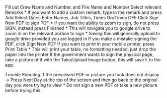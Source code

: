 Fill out Crew Name and Number, and Fire Name and Number
Select relevant Remarks
    * If you want to add a custom remark, type in the remark and press Add
Select Dates
Enter Names, Job Titles, Times On/Times OFF
Click Sign New PDF to sign PDF
    * If you want the ability to zoom to sign, do not press SIGN, instead press Finished
    * This will navigate you to google drive to zoom in on the relevant portion to sign
    * Saving this will generally upload to google drive provided you are logged in
If you make a mistake signing the PDF, click Sign New PDF
If you want to print in your mobile printer, press Print Table
    * This will print your table, no formatting needed, just drop the paper into the printer
If the government wants to sign the physical page, take a picture of it with the Take/Upload Image button, this will save it to the app.

Trouble Shooting
If the previewed PDF or picture you took does not display -> Press Next Day at the top of the screen and then go back to the original day you were trying to view
    * Do not sign a new PDF or take a new picture before trying this
